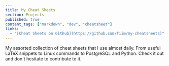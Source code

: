 ```yaml
---
title: My Cheat Sheets
section: Projects
published: true
content_tags: ["markdown", "dev", "cheatsheet"]
links:
  - "[Cheat Sheets on Github](https://github.com/Tiim/my-cheatsheets)"
---
```


My assorted collection of cheat sheets that I use almost daily. From useful LaTeX snippets to Linux commands to PostgreSQL and Python. Check it out and don't hesitate to contribute to it.
